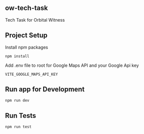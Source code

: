 ow-tech-task
---
Tech Task for Orbital Witness

Project Setup
---
Install npm packages
```
npm install
```

Add .env file to root for Google Maps API and your Google Api key

```
VITE_GOOGLE_MAPS_API_KEY
```

Run app for Development
---

```
npm run dev
```

Run Tests
---

```
npm run test
```
